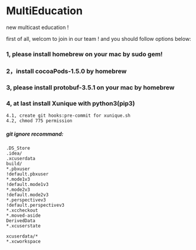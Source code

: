 # MultiEducation
new multicast education !

first of all, welcom to join in our team ! and you should follow options below:

### 1, please install homebrew on your mac by sudo gem!

### 2，install cocoaPods-1.5.0 by homebrew

### 3, please install protobuf-3.5.1 on your mac by homebrew

### 4, at last install Xunique with python3(pip3)
	4.1, create git hooks:pre-commit for xunique.sh
	4.2, chmod 775 permission

##### git ignore recommand:
```
.DS_Store
.idea/
.xcuserdata
build/
*.pbxuser
!default.pbxuser
*.mode1v3
!default.mode1v3
*.mode2v3
!default.mode2v3
*.perspectivev3
!default.perspectivev3
*.xccheckout
*.moved-aside
DerivedData
*.xcuserstate

xcuserdata/*
*.xcworkspace
```
